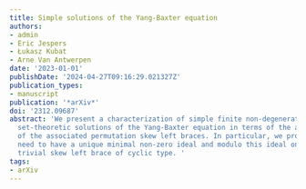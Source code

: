 ```yaml
---
title: Simple solutions of the Yang-Baxter equation
authors:
- admin
- Eric Jespers
- Łukasz Kubat
- Arne Van Antwerpen
date: '2023-01-01'
publishDate: '2024-04-27T09:16:29.021327Z'
publication_types:
- manuscript
publication: '*arXiv*'
doi: '2312.09687'
abstract: 'We present a characterization of simple finite non-degenerate bijective
  set-theoretic solutions of the Yang-Baxter equation in terms of the algebraic structure
  of the associated permutation skew left braces. In particular, we prove that they
  need to have a unique minimal non-zero ideal and modulo this ideal one obtains a
  trivial skew left brace of cyclic type. '
tags:
- arXiv
---
```

